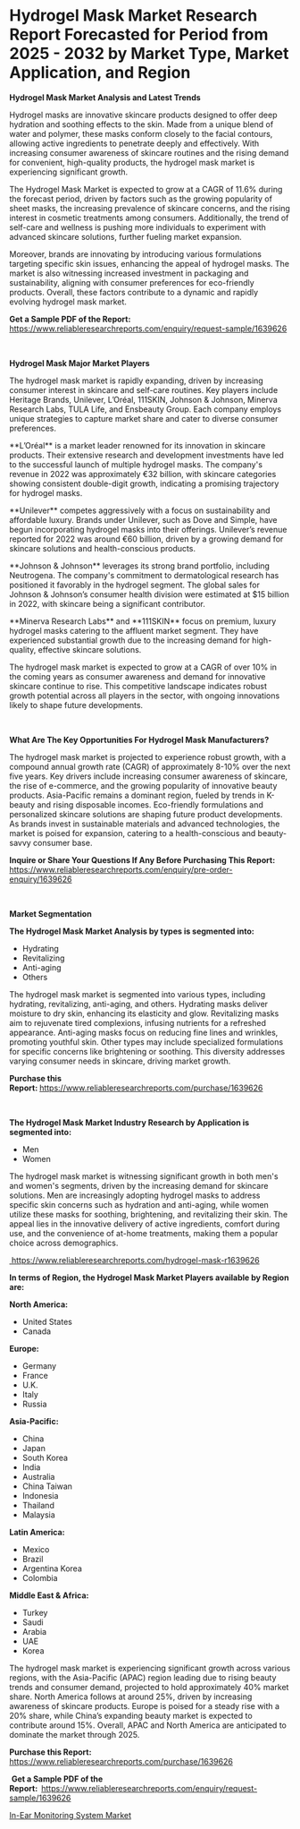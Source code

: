 <p><h1>Hydrogel Mask Market Research Report Forecasted for Period from 2025 -  2032 by Market Type, Market Application, and Region</h1></p><p><strong>Hydrogel Mask Market Analysis and Latest Trends</strong></p>
<p><p>Hydrogel masks are innovative skincare products designed to offer deep hydration and soothing effects to the skin. Made from a unique blend of water and polymer, these masks conform closely to the facial contours, allowing active ingredients to penetrate deeply and effectively. With increasing consumer awareness of skincare routines and the rising demand for convenient, high-quality products, the hydrogel mask market is experiencing significant growth.</p><p>The Hydrogel Mask Market is expected to grow at a CAGR of 11.6% during the forecast period, driven by factors such as the growing popularity of sheet masks, the increasing prevalence of skincare concerns, and the rising interest in cosmetic treatments among consumers. Additionally, the trend of self-care and wellness is pushing more individuals to experiment with advanced skincare solutions, further fueling market expansion. </p><p>Moreover, brands are innovating by introducing various formulations targeting specific skin issues, enhancing the appeal of hydrogel masks. The market is also witnessing increased investment in packaging and sustainability, aligning with consumer preferences for eco-friendly products. Overall, these factors contribute to a dynamic and rapidly evolving hydrogel mask market.</p></p>
<p><strong>Get a Sample PDF of the Report:&nbsp;</strong> <a href="https://www.reliableresearchreports.com/enquiry/request-sample/1639626?utm_campaign=2224&utm_medium=2&utm_source=Github&utm_content=ia&utm_term=05042025&utm_id=hydrogel-mask">https://www.reliableresearchreports.com/enquiry/request-sample/1639626</a></p>
<p>&nbsp;</p>
<p><strong>Hydrogel Mask Major Market Players</strong></p>
<p><p>The hydrogel mask market is rapidly expanding, driven by increasing consumer interest in skincare and self-care routines. Key players include Heritage Brands, Unilever, L’Oréal, 111SKIN, Johnson & Johnson, Minerva Research Labs, TULA Life, and Ensbeauty Group. Each company employs unique strategies to capture market share and cater to diverse consumer preferences.</p><p>**L’Oréal** is a market leader renowned for its innovation in skincare products. Their extensive research and development investments have led to the successful launch of multiple hydrogel masks. The company's revenue in 2022 was approximately €32 billion, with skincare categories showing consistent double-digit growth, indicating a promising trajectory for hydrogel masks.</p><p>**Unilever** competes aggressively with a focus on sustainability and affordable luxury. Brands under Unilever, such as Dove and Simple, have begun incorporating hydrogel masks into their offerings. Unilever’s revenue reported for 2022 was around €60 billion, driven by a growing demand for skincare solutions and health-conscious products.</p><p>**Johnson & Johnson** leverages its strong brand portfolio, including Neutrogena. The company's commitment to dermatological research has positioned it favorably in the hydrogel segment. The global sales for Johnson & Johnson’s consumer health division were estimated at $15 billion in 2022, with skincare being a significant contributor.</p><p>**Minerva Research Labs** and **111SKIN** focus on premium, luxury hydrogel masks catering to the affluent market segment. They have experienced substantial growth due to the increasing demand for high-quality, effective skincare solutions.</p><p>The hydrogel mask market is expected to grow at a CAGR of over 10% in the coming years as consumer awareness and demand for innovative skincare continue to rise. This competitive landscape indicates robust growth potential across all players in the sector, with ongoing innovations likely to shape future developments.</p></p>
<p>&nbsp;</p>
<p><strong>What Are The Key Opportunities For Hydrogel Mask Manufacturers?</strong></p>
<p><p>The hydrogel mask market is projected to experience robust growth, with a compound annual growth rate (CAGR) of approximately 8-10% over the next five years. Key drivers include increasing consumer awareness of skincare, the rise of e-commerce, and the growing popularity of innovative beauty products. Asia-Pacific remains a dominant region, fueled by trends in K-beauty and rising disposable incomes. Eco-friendly formulations and personalized skincare solutions are shaping future product developments. As brands invest in sustainable materials and advanced technologies, the market is poised for expansion, catering to a health-conscious and beauty-savvy consumer base.</p></p>
<p><strong>Inquire or Share Your Questions If Any Before Purchasing This Report:</strong> <a href="https://www.reliableresearchreports.com/enquiry/pre-order-enquiry/1639626?utm_campaign=2224&utm_medium=2&utm_source=Github&utm_content=ia&utm_term=05042025&utm_id=hydrogel-mask">https://www.reliableresearchreports.com/enquiry/pre-order-enquiry/1639626</a></p>
<p>&nbsp;</p>
<p><strong>Market Segmentation</strong></p>
<p><strong>The Hydrogel Mask Market Analysis by types is segmented into:</strong></p>
<p><ul><li>Hydrating</li><li>Revitalizing</li><li>Anti-aging</li><li>Others</li></ul></p>
<p><p>The hydrogel mask market is segmented into various types, including hydrating, revitalizing, anti-aging, and others. Hydrating masks deliver moisture to dry skin, enhancing its elasticity and glow. Revitalizing masks aim to rejuvenate tired complexions, infusing nutrients for a refreshed appearance. Anti-aging masks focus on reducing fine lines and wrinkles, promoting youthful skin. Other types may include specialized formulations for specific concerns like brightening or soothing. This diversity addresses varying consumer needs in skincare, driving market growth.</p></p>
<p><strong>Purchase this Report:&nbsp;</strong><a href="https://www.reliableresearchreports.com/purchase/1639626?utm_campaign=2224&utm_medium=2&utm_source=Github&utm_content=ia&utm_term=05042025&utm_id=hydrogel-mask">https://www.reliableresearchreports.com/purchase/1639626</a></p>
<p>&nbsp;</p>
<p><strong>The Hydrogel Mask Market Industry Research by Application is segmented into:</strong></p>
<p><ul><li>Men</li><li>Women</li></ul></p>
<p><p>The hydrogel mask market is witnessing significant growth in both men's and women's segments, driven by the increasing demand for skincare solutions. Men are increasingly adopting hydrogel masks to address specific skin concerns such as hydration and anti-aging, while women utilize these masks for soothing, brightening, and revitalizing their skin. The appeal lies in the innovative delivery of active ingredients, comfort during use, and the convenience of at-home treatments, making them a popular choice across demographics.</p></p>
<p><a href="https://www.reliableresearchreports.com/hydrogel-mask-r1639626?utm_campaign=2224&utm_medium=2&utm_source=Github&utm_content=ia&utm_term=05042025&utm_id=hydrogel-mask">&nbsp;https://www.reliableresearchreports.com/hydrogel-mask-r1639626</a></p>
<p><strong>In terms of Region, the Hydrogel Mask Market Players available by Region are:</strong></p>
<p>
    <p> <strong> North America: </strong>
        <ul>
            <li>United States</li>
            <li>Canada</li>
        </ul>
        </p> 
    <p> <strong> Europe: </strong>
        <ul>
            <li>Germany</li>
            <li>France</li>
            <li>U.K.</li>
            <li>Italy</li>
            <li>Russia</li>
        </ul>
        </p> 
    <p> <strong> Asia-Pacific: </strong>
        <ul>
            <li>China</li>
            <li>Japan</li>
            <li>South Korea</li>
            <li>India</li>
            <li>Australia</li>
            <li>China Taiwan</li>
            <li>Indonesia</li>
            <li>Thailand</li>
            <li>Malaysia</li>
        </ul>
        </p> 
    <p> <strong> Latin America: </strong>
        <ul>
            <li>Mexico</li>
            <li>Brazil</li>
            <li>Argentina Korea</li>
            <li>Colombia</li>
        </ul>
        </p> 
    <p> <strong> Middle East & Africa: </strong>
        <ul>
            <li>Turkey</li>
            <li>Saudi</li>
            <li>Arabia</li>
            <li>UAE</li>
            <li>Korea</li>
        </ul>
    </p>
    </p>
<p><p>The hydrogel mask market is experiencing significant growth across various regions, with the Asia-Pacific (APAC) region leading due to rising beauty trends and consumer demand, projected to hold approximately 40% market share. North America follows at around 25%, driven by increasing awareness of skincare products. Europe is poised for a steady rise with a 20% share, while China’s expanding beauty market is expected to contribute around 15%. Overall, APAC and North America are anticipated to dominate the market through 2025.</p></p>
<p><strong>Purchase this Report: </strong><a href="https://www.reliableresearchreports.com/purchase/1639626?utm_campaign=2224&utm_medium=2&utm_source=Github&utm_content=ia&utm_term=05042025&utm_id=hydrogel-mask">https://www.reliableresearchreports.com/purchase/1639626</a></p>
<p>&nbsp;<strong>Get a Sample PDF of the Report:&nbsp;&nbsp;</strong><a href="https://www.reliableresearchreports.com/enquiry/request-sample/1639626?utm_campaign=2224&utm_medium=2&utm_source=Github&utm_content=ia&utm_term=05042025&utm_id=hydrogel-mask">https://www.reliableresearchreports.com/enquiry/request-sample/1639626</a></p>
<p><strong></strong></p>
<p><p><a href="https://github.com/gerdabatiskzv9/Market-Research-Report-List-1/blob/main/in-ear-monitoring-system-market.md?utm_campaign=2224&utm_medium=2&utm_source=Github&utm_content=ia&utm_term=05042025&utm_id=hydrogel-mask">In-Ear Monitoring System Market</a></p></p>